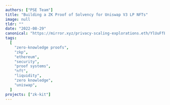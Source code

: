```yaml
---
authors: ["PSE Team"]
title: "Building a ZK Proof of Solvency for Uniswap V3 LP NFTs"
image: null
tldr: ""
date: "2022-08-29"
canonical: "https://mirror.xyz/privacy-scaling-explorations.eth/YlUuFfEfTB3Ws_nXqe_zg4ak_rPSM0lE2qGdrXPo_Oc"
tags:
  [
    "zero-knowledge proofs",
    "zkp",
    "ethereum",
    "security",
    "proof systems",
    "nft",
    "liquidity",
    "zero knowledge",
    "uniswap",
  ]
projects: ["zk-kit"]
---
```

